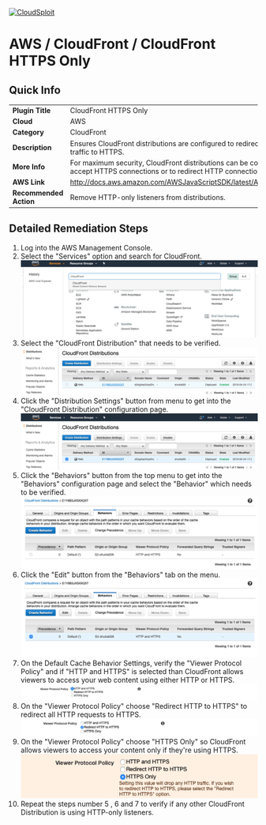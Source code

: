 [![CloudSploit](https://cloudsploit.com/img/logo-new-big-text-100.png "CloudSploit")](https://cloudsploit.com)

# AWS / CloudFront / CloudFront HTTPS Only

## Quick Info

| | |
|-|-|
| **Plugin Title** | CloudFront HTTPS Only |
| **Cloud** | AWS |
| **Category** | CloudFront |
| **Description** | Ensures CloudFront distributions are configured to redirect non-HTTPS traffic to HTTPS. |
| **More Info** | For maximum security, CloudFront distributions can be configured to only accept HTTPS connections or to redirect HTTP connections to HTTPS. |
| **AWS Link** | http://docs.aws.amazon.com/AWSJavaScriptSDK/latest/AWS/CloudFront.html |
| **Recommended Action** | Remove HTTP-only listeners from distributions. |

## Detailed Remediation Steps
1. Log into the AWS Management Console.
2. Select the "Services" option and search for CloudFront. </br> ![Step 2](/resources/aws/cloudfront/cloudfront-https-only/step2.png "Step 2 - Services")
3. Select the "CloudFront Distribution" that needs to be verified.</br> ![Step 3](/resources/aws/cloudfront/cloudfront-https-only/step3.png "Step 3 - CloudFront Distribution")
4. Click the "Distribution Settings" button from menu to get into the "CloudFront Distribution" configuration page. </br>![Step 4](/resources/aws/cloudfront/cloudfront-https-only/step4.png "Step 4 - Distribution Settings")
5. Click the "Behaviors" button from the top menu to get into the "Behaviors" configuration page and select the "Behavior" which needs to be verified.</br> ![Step 5](/resources/aws/cloudfront/cloudfront-https-only/step5.png "Step 5 - Behaviors")
6. Click the "Edit" button from the "Behaviors" tab on the menu.</br> ![Step 6](/resources/aws/cloudfront/cloudfront-https-only/step6.png "Step 6 - Edit")
7. On the Default Cache Behavior Settings, verify the "Viewer Protocol Policy" and if "HTTP and HTTPS" is selected than CloudFront allows viewers to access your web content using either HTTP or HTTPS. </br> ![Step 6](/resources/aws/cloudfront/cloudfront-https-only/step7.png "Step 7 - Viewer Protocol Policy")
8. On the "Viewer Protocol Policy" choose "Redirect HTTP to HTTPS" to redirect all HTTP requests to HTTPS.</br>![Step 8](/resources/aws/cloudfront/cloudfront-https-only/step8.png "Step 8 - HTTP to HTTPS")
9. On the "Viewer Protocol Policy" choose "HTTPS Only" so CloudFront allows viewers to access your content only if they're using HTTPS.![Step 9](/resources/aws/cloudfront/cloudfront-https-only/step9.png "Step 9 - HTTPS Only")
10. Repeat the steps number 5 , 6 and 7 to verify if any other CloudFront Distribution is using HTTP-only listeners.</br>
